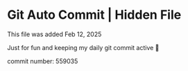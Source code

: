 # Git Auto Commit | Hidden File

This file was added Feb 12, 2025

Just for fun and keeping my daily git commit active 🤪

commit number: 559035
